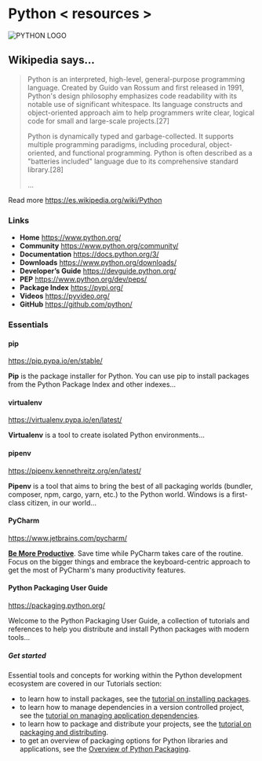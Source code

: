 # Python < resources >

![PYTHON LOGO](https://upload.wikimedia.org/wikipedia/commons/c/c3/Python-logo-notext.svg)

## Wikipedia says...

> Python is an interpreted, high-level, general-purpose programming language. Created by Guido van Rossum and first released in 1991, Python's design philosophy emphasizes code readability with its notable use of significant whitespace. Its language constructs and object-oriented approach aim to help programmers write clear, logical code for small and large-scale projects.[27]
>
> Python is dynamically typed and garbage-collected. It supports multiple programming paradigms, including procedural, object-oriented, and functional programming. Python is often described as a "batteries included" language due to its comprehensive standard library.[28]
>
> ...

Read more https://es.wikipedia.org/wiki/Python

### Links

* **Home** https://www.python.org/
* **Community** https://www.python.org/community/
* **Documentation** https://docs.python.org/3/
* **Downloads** https://www.python.org/downloads/
* **Developer’s Guide** https://devguide.python.org/
* **PEP** https://www.python.org/dev/peps/
* **Package Index** https://pypi.org/
* **Videos** https://pyvideo.org/
* **GitHub** https://github.com/python/

### Essentials

#### pip

https://pip.pypa.io/en/stable/

**Pip** is the package installer for Python. You can use pip to install packages from the Python Package Index and other indexes...

#### virtualenv

https://virtualenv.pypa.io/en/latest/

**Virtualenv** is a tool to create isolated Python environments...

#### pipenv

https://pipenv.kennethreitz.org/en/latest/

**Pipenv** is a tool that aims to bring the best of all packaging worlds (bundler, composer, npm, cargo, yarn, etc.) to the Python world. Windows is a first-class citizen, in our world...

#### PyCharm

https://www.jetbrains.com/pycharm/

[**Be More Productive**](https://www.jetbrains.com/pycharm/download/). Save time while PyCharm takes care of the routine. Focus on the bigger things and embrace the keyboard-centric approach to get the most of PyCharm's many productivity features.

#### Python Packaging User Guide

https://packaging.python.org/

Welcome to the Python Packaging User Guide, a collection of tutorials and references to help you distribute and install Python packages with modern tools...

##### Get started

Essential tools and concepts for working within the Python development ecosystem are covered in our Tutorials section:

* to learn how to install packages, see the [tutorial on installing packages](https://packaging.python.org/tutorials/installing-packages/).
* to learn how to manage dependencies in a version controlled project, see the [tutorial on managing application dependencies](https://packaging.python.org/tutorials/managing-dependencies/).
* to learn how to package and distribute your projects, see the [tutorial on packaging and distributing](https://packaging.python.org/tutorials/packaging-projects/).
* to get an overview of packaging options for Python libraries and applications, see the [Overview of Python Packaging](https://packaging.python.org/overview/).
